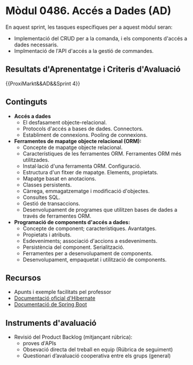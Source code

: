 # **Mòdul 0486**. Accés a Dades (AD)

En aquest sprint, les tasques específiques per a aquest mòdul seran:

* Implementació del CRUD per a la comanda, i els components d'accés a dades necessaris.
* Implmentació de l'API d'accés a la gestió de commandes.

## Resultats d'Aprenentatge i Criteris d'Avaluació

{{ProxiMarkt&&AD&&Sprint 4}}

## Continguts

* **Accés a dades**
    * El desfasament objecte-relacional.
    * Protocols d'accés a bases de dades. Connectors.
    * Establiment de connexions. Pooling de connexions.
* **Ferramentes de mapatge objecte relacional (ORM):**
    * Concepte de mapatge objecte relacional.
    * Característiques de les ferramentes ORM. Ferramentes ORM més utilitzades.
    * Instal·lació d'una ferramenta ORM. Configuració.
    * Estructura d'un fitxer de mapatge. Elements, propietats.
    * Mapatge basat en anotacions.
    * Classes persistents.
    * Càrrega, emmagatzematge i modificació d'objectes.
    * Consultes SQL.
    * Gestió de transaccions.
    * Desenvolupament de programes que utilitzen bases de dades a través de ferramentes ORM.
* **Programació de components d'accés a dades:**
    * Concepte de component; característiques. Avantatges.
    * Propietats i atributs.
    * Esdeveniments; associació d'accions a esdeveniments.
    * Persistència del component. Serialització.
    * Ferramentes per a desenvolupament de components.
    * Desenvolupament, empaquetat i utilització de components.

## Recursos

* Apunts i exemple facilitats pel professor
* [Documentació oficial d'Hibernate](https://hibernate.org/orm/documentation/7.0/)
* [Documentació de Spring Boot](https://devdocs.io/spring_boot/)

## Instruments d'avaluació

* Revisió del Product Backlog (mitjançant rúbrica):  
    * proves d'APIs
    * Obsevació directa del treball en equip (Rúbrica de seguiment)
    * Questionari d’avaluació cooperativa entre els grups (general)




